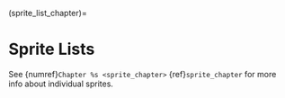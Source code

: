(sprite_list_chapter)=
# Sprite Lists

See {numref}`Chapter %s <sprite_chapter>` {ref}`sprite_chapter` for more info about individual sprites.
